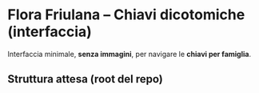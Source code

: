 # Flora Friulana – Chiavi dicotomiche (interfaccia)

Interfaccia minimale, **senza immagini**, per navigare le **chiavi per famiglia**.

## Struttura attesa (root del repo)

